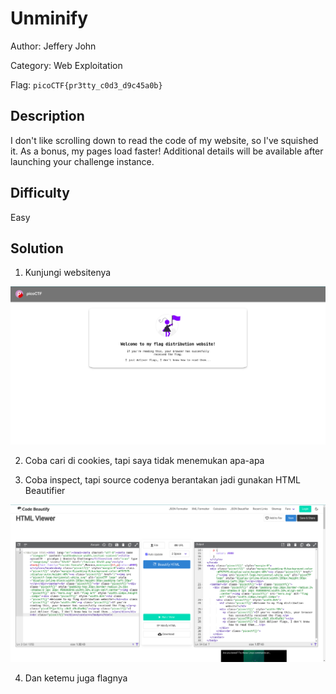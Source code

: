 # Unminify

Author: Jeffery John

Category: Web Exploitation

Flag: `picoCTF{pr3tty_c0d3_d9c45a0b}`

## Description

I don't like scrolling down to read the code of my website, so I've squished it. As a bonus, my pages load faster!
Additional details will be available after launching your challenge instance.

## Difficulty

Easy

## Solution

1. Kunjungi websitenya

![POC 1](image.png)

2. Coba cari di cookies, tapi saya tidak menemukan apa-apa

3. Coba inspect, tapi source codenya berantakan jadi gunakan HTML Beautifier

![POC 2](image-1.png)

4. Dan ketemu juga flagnya
